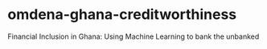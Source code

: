 # omdena-ghana-creditworthiness
Financial Inclusion in Ghana: Using Machine Learning to bank the unbanked
